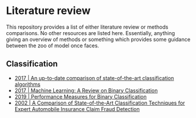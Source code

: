# Literature review

This repository provides a list of either literature review or methods comparisons. No other resources are listed here. Essentially, anything giving an overview of methods or something which provides some guidance between the zoo of model once faces.

## Classification
- [2017 | An up-to-date comparison of state-of-the-art classification algorithms](https://www.sciencedirect.com/science/article/abs/pii/S0957417417302397?via%3Dihub)
- [2017 | Machine Learning: A Review on Binary Classification](https://www.ijcaonline.org/archives/volume160/number7/kumari-2017-ijca-913083.pdf)
- [2019 | Performance Measures for Binary Classification](https://www.sciencedirect.com/science/article/pii/B9780128096338203518?via%3Dihub)
- [2002 | A Comparison of State-of-the-Art Classification Techniques for Expert Automobile Insurance Claim Fraud Detection](https://www.jstor.org/stable/1558683)
